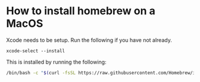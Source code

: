 # How to install homebrew on a MacOS

Xcode needs to be setup. Run the following if you have not already.

```
xcode-select --install
```

This is installed by running the following:

```bash
/bin/bash -c "$(curl -fsSL https://raw.githubusercontent.com/Homebrew/install/HEAD/install.sh)"
```